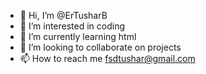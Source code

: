 - 👋 Hi, I’m @ErTusharB
- 👀 I’m interested in coding
- 🌱 I’m currently learning html
- 💞️ I’m looking to collaborate on projects
- 📫 How to reach me fsdtushar@gmail.com

<!---
ErTusharB/ErTusharB is a ✨ special ✨ repository because its `README.md` (this file) appears on your GitHub profile.
You can click the Preview link to take a look at your changes.
--->
